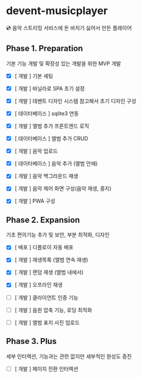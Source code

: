 # devent-musicplayer
💿 음악 스트리밍 서비스에 돈 바치기 싫어서 만든 플레이어


## Phase 1. Preparation

기본 기능 개발 및 확장성 있는 개발을 위한 MVP 개발

* [x] [ 개발 ] 기본 세팅
* [x] [ 개발 ] 바닐라로 SPA 초기 설정
* [x] [ 개발 ] 데벤트 디자인 시스템 참고해서 초기 디자인 구성
* [x] [ 데이터베이스 ] sqlite3 연동
* [x] [ 개발 ] 앨범 추가 프론트엔드 로직
* [x] [ 데이터베이스 ] 앨범 추가 CRUD
* [x] [ 개발 ] 음악 업로드
* [x] [ 데이터베이스 ] 음악 추가 (앨범 안에)
* [x] [ 개발 ] 음악 백그라운드 재생
* [x] [ 개발 ] 음악 제어 화면 구성(음악 재생, 중지)
* [x] [ 개발 ] PWA 구성


## Phase 2. Expansion

기초 편의기능 추가 및 보안, 부분 최적화, 디자인

* [x] [ 배포 ] 디플로이 자동 배포
* [x] [ 개발 ] 재생목록 (앨범 연속 재생)
* [x] [ 개발 ] 랜덤 재생 (앨범 내에서)
* [x] [ 개발 ] 오프라인 재생
* [ ] [ 개발 ] 클라이언트 인증 기능
* [ ] [ 개발 ] 음원 압축 기능, 로딩 최적화
* [ ] [ 개발 ] 앨범 표지 사진 업로드


## Phase 3. Plus

세부 인터렉션, 기능과는 관련 없지만 세부적인 완성도 증진

* [ ] [ 개발 ] 페이지 전환 인터렉션
